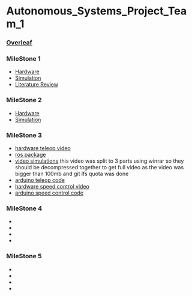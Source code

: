# Autonomous_Systems_Project_Team_1 

### [Overleaf](https://www.overleaf.com/8317881217nwnzqvwkvkwh#5e357f)

### MileStone 1 
- [Hardware](/Milestone_01_Team_1/Hardware_Milestone_01_Team_1/)
- [Simulation](/Milestone_01_Team_1/Simulation_Milestone_01_Team_1/)
- [Literature Review](/Milestone_01_Team_1/Autonomous_Systems_Literature_Review_Team_1.pdf) 
### MileStone 2
- [Hardware](/Milestone_02_Team_1/Hardware_Milestone_02_Team_1/)
- [Simulation](/Milestone_02_Team_1/Simulation_Milestone_02_Team_1/)
### MileStone 3
- [hardware teleop video](/Milestone_03_Team_1/Autonomous_Systems_Hardware_Control_Team_1.zip)
- [ros package](/Milestone_03_Team_1/Autonomous_Systems_MS_3_Team_1.zip)
- [video simulations](/Milestone_03_Team_1/) this video was split to 3 parts using winrar so they should be decompressed together to get full video as the video was bigger than 100mb and git lfs quota was done
- [arduino teleop code](/Milestone_03_Team_1/Autonomous_Systems_Hardware_Teleop_Team_1.zip)
- [hardware speed control video](/Milestone_03_Team_1/speed%20control%20video.zip)
- [arduino speed control code](/Milestone_03_Team_1/Arduino%20code%20speed%20control.zip)
### MileStone 4
-
-
-
-
### MileStone 5
-
-
-
-
